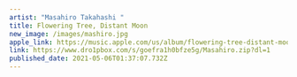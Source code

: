 ```yaml
---
artist: "Masahiro Takahashi "
title: Flowering Tree, Distant Moon
new_image: /images/mashiro.jpg
apple_link: https://music.apple.com/us/album/flowering-tree-distant-moon/1552789740
link: https://www.dro1pbox.com/s/goefra1h0bfze5g/Masahiro.zip?dl=1
published_date: 2021-05-06T01:37:07.732Z
---
```

